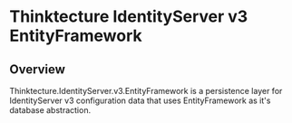 # Thinktecture IdentityServer v3 EntityFramework #

## Overview ##

Thinktecture.IdentityServer.v3.EntityFramework is a persistence layer for IdentityServer v3 configuration data that uses EntityFramework as it's database abstraction. 
